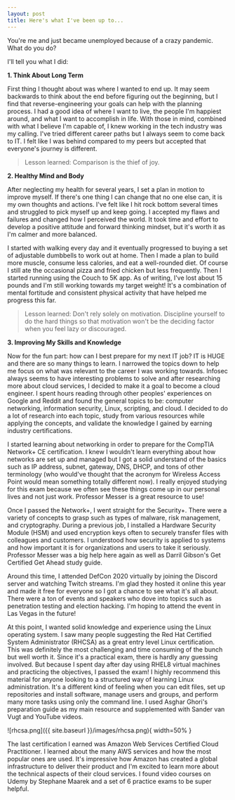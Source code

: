 ```yaml
---
layout: post
title: Here's what I've been up to...
---
```


You're me and just became unemployed because of a crazy pandemic. What do you do?

I'll tell you what I did:

**1. Think About Long Term**

  First thing I thought about was where I wanted to end up. It may seem backwards to think about the end before figuring out the beginning, but I find that reverse-engineering your goals can help with the planning process. I had a good idea of where I want to live, the people I'm happiest around, and what I want to accomplish in life. With those in mind, combined with what I believe I'm capable of, I knew working in the tech industry was my calling. I've tried different career paths but I always seem to come back to IT. I felt like I was behind compared to my peers but accepted that everyone's journey is different.

> Lesson learned: Comparison is the thief of joy.

**2. Healthy Mind and Body**

  After neglecting my health for several years, I set a plan in motion to improve myself. If there's one thing I can change that no one else can, it is my own thoughts and actions. I've felt like I hit rock bottom several times and struggled to pick myself up and keep going. I accepted my flaws and failures and changed how I perceived the world. It took time and effort to develop a positive attitude and forward thinking mindset, but it's worth it as I'm calmer and more balanced.
  
  I started with walking every day and it eventually progressed to buying a set of adjustable dumbbells to work out at home. Then I made a plan to build more muscle, consume less calories, and eat a well-rounded diet. Of course I still ate the occasional pizza and fried chicken but less frequently. Then I started running using the Couch to 5K app. As of writing, I've lost about 15 pounds and I'm still working towards my target weight! It's a combination of mental fortitude and consistent physical activity that have helped me progress this far.

> Lesson learned: Don't rely solely on motivation. Discipline yourself to do the hard things so that motivation won't be the deciding factor when you feel lazy or discouraged.

**3. Improving My Skills and Knowledge**

  Now for the fun part: how can I best prepare for my next IT job? IT is HUGE and there are so many things to learn. I narrowed the topics down to help me focus on what was relevant to the career I was working towards. Infosec always seems to have interesting problems to solve and after researching more about cloud services, I decided to make it a goal to become a cloud engineer. I spent hours reading through other peoples' experiences on Google and Reddit and found the general topics to be: computer networking, information security, Linux, scripting, and cloud. I decided to do a lot of research into each topic, study from various resources while applying the concepts, and validate the knowledge I gained by earning industry certifications.
  
  I started learning about networking in order to prepare for the CompTIA Network+ CE certification. I knew I wouldn't learn everything about how networks are set up and managed but I got a solid understand of the basics such as IP address, subnet, gateway, DNS, DHCP, and tons of other terminology (who would've thought that the acronym for Wireless Access Point would mean something totally different now). I really enjoyed studying for this exam because we often see these things come up in our personal lives and not just work. Professor Messer is a great resource to use!
  
  Once I passed the Network+, I went straight for the Security+. There were a variety of concepts to grasp such as types of malware, risk management, and cryptography. During a previous job, I installed a Hardware Security Module (HSM) and used encryption keys often to securely transfer files with colleagues and customers. I understood how security is applied to systems and how important it is for organizations and users to take it seriously. Professor Messer was a big help here again as well as Darril Gibson's Get Certified Get Ahead study guide.
  
  Around this time, I attended DefCon 2020 virtually by joining the Discord server and watching Twitch streams. I'm glad they hosted it online this year and made it free for everyone so I got a chance to see what it's all about. There were a ton of events and speakers who dove into topics such as penetration testing and election hacking. I'm hoping to attend the event in Las Vegas in the future!
  
  At this point, I wanted solid knowledge and experience using the Linux operating system. I saw many people suggesting the Red Hat Certified System Administrator (RHCSA) as a great entry level Linux certification. This was definitely the most challenging and time consuming of the bunch but well worth it. Since it's a practical exam, there is hardly any guessing involved. But because I spent day after day using RHEL8 virtual machines and practicing the objectives, I passed the exam! I highly recommend this material for anyone looking to a structured way of learning Linux administration. It's a different kind of feeling when you can edit files, set up repositories and install software, manage users and groups, and perform many more tasks using only the command line. I used Asghar Ghori's preparation guide as my main resource and supplemented with Sander van Vugt and YouTube videos.

![rhcsa.png]({{ site.baseurl }}/images/rhcsa.png){ width=50% }

  The last certification I earned was Amazon Web Services Certified Cloud Practitioner. I learned about the many AWS services and how the most popular ones are used. It's impressive how Amazon has created a global infrastructure to deliver their product and I'm excited to learn more about the technical aspects of their cloud services. I found video courses on Udemy by Stephane Maarek and a set of 6 practice exams to be super helpful.
